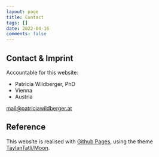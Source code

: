 ```yaml
---
layout: page
title: Contact
tags: []
date: 2022-04-16
comments: false
---
```

## Contact & Imprint

Accountable for this website:

- Patricia Wildberger, PhD
- Vienna
- Austria

[mail@patriciawildberger.at](mailto:mail@patriciawildberger.at)

## Reference

This website is realised with [Github Pages](https://pages.github.com/), using the theme [TaylanTatli/Moon](https://github.com/TaylanTatli/Moon).
